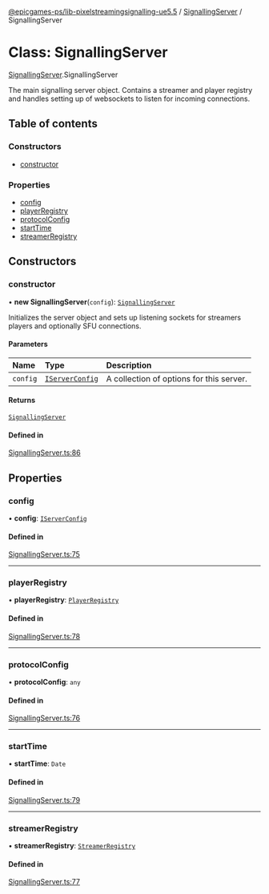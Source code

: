 [@epicgames-ps/lib-pixelstreamingsignalling-ue5.5](../README.md) / [SignallingServer](../modules/SignallingServer.md) / SignallingServer

# Class: SignallingServer

[SignallingServer](../modules/SignallingServer.md).SignallingServer

The main signalling server object.
Contains a streamer and player registry and handles setting up of websockets
to listen for incoming connections.

## Table of contents

### Constructors

- [constructor](SignallingServer.SignallingServer.md#constructor)

### Properties

- [config](SignallingServer.SignallingServer.md#config)
- [playerRegistry](SignallingServer.SignallingServer.md#playerregistry)
- [protocolConfig](SignallingServer.SignallingServer.md#protocolconfig)
- [startTime](SignallingServer.SignallingServer.md#starttime)
- [streamerRegistry](SignallingServer.SignallingServer.md#streamerregistry)

## Constructors

### constructor

• **new SignallingServer**(`config`): [`SignallingServer`](SignallingServer.SignallingServer.md)

Initializes the server object and sets up listening sockets for streamers
players and optionally SFU connections.

#### Parameters

| Name | Type | Description |
| :------ | :------ | :------ |
| `config` | [`IServerConfig`](../interfaces/SignallingServer.IServerConfig.md) | A collection of options for this server. |

#### Returns

[`SignallingServer`](SignallingServer.SignallingServer.md)

#### Defined in

[SignallingServer.ts:86](https://github.com/mcottontensor/PixelStreamingInfrastructure/blob/branch/Signalling/src/SignallingServer.ts#L86)

## Properties

### config

• **config**: [`IServerConfig`](../interfaces/SignallingServer.IServerConfig.md)

#### Defined in

[SignallingServer.ts:75](https://github.com/mcottontensor/PixelStreamingInfrastructure/blob/branch/Signalling/src/SignallingServer.ts#L75)

___

### playerRegistry

• **playerRegistry**: [`PlayerRegistry`](PlayerRegistry.PlayerRegistry.md)

#### Defined in

[SignallingServer.ts:78](https://github.com/mcottontensor/PixelStreamingInfrastructure/blob/branch/Signalling/src/SignallingServer.ts#L78)

___

### protocolConfig

• **protocolConfig**: `any`

#### Defined in

[SignallingServer.ts:76](https://github.com/mcottontensor/PixelStreamingInfrastructure/blob/branch/Signalling/src/SignallingServer.ts#L76)

___

### startTime

• **startTime**: `Date`

#### Defined in

[SignallingServer.ts:79](https://github.com/mcottontensor/PixelStreamingInfrastructure/blob/branch/Signalling/src/SignallingServer.ts#L79)

___

### streamerRegistry

• **streamerRegistry**: [`StreamerRegistry`](StreamerRegistry.StreamerRegistry.md)

#### Defined in

[SignallingServer.ts:77](https://github.com/mcottontensor/PixelStreamingInfrastructure/blob/branch/Signalling/src/SignallingServer.ts#L77)
